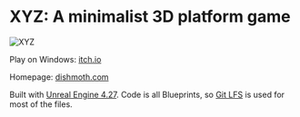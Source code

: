 # XYZ: A minimalist 3D platform game

![XYZ](Screenshots/Image_630x500.png)

Play on Windows: [itch.io](https://dishmoth.itch.io/xyz)

Homepage: [dishmoth.com](http://dishmoth.com/)

Built with [Unreal Engine 4.27](https://www.unrealengine.com/). Code is all Blueprints, so [Git LFS](https://git-lfs.github.com/) is used for most of the files.
